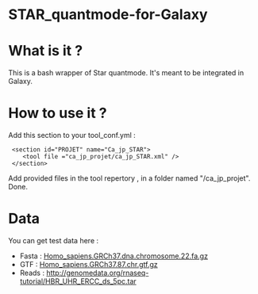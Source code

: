 # STAR_quantmode-for-Galaxy

# What is it ?
This is a bash wrapper of Star quantmode. It's meant to be integrated in Galaxy.

# How to use it ?
Add this section to your tool_conf.yml :
```
 <section id="PROJET" name="Ca_jp_STAR">
    <tool file ="ca_jp_projet/ca_jp_STAR.xml" />
 </section>
  ```
Add provided files in the tool repertory , in a folder named "/ca_jp_projet".
Done.

# Data
You can get test data here :
* Fasta : [Homo_sapiens.GRCh37.dna.chromosome.22.fa.gz](ftp.ensembl.org/pub/grch37/current/fasta/homo_sapiens/dna/Homo_sapiens.GRCh37.dna.chromosome.22.fa.gz)
* GTF : [Homo_sapiens.GRCh37.87.chr.gtf.gz](ftp.ensembl.org/pub/grch37/current/gtf/homo_sapiens/Homo_sapiens.GRCh37.87.chr.gtf.gz)
* Reads : http://genomedata.org/rnaseq-tutorial/HBR_UHR_ERCC_ds_5pc.tar
